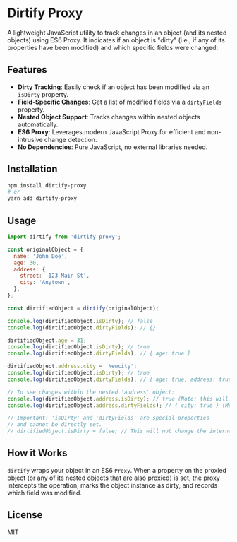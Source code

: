 # Dirtify Proxy

A lightweight JavaScript utility to track changes in an object (and its nested objects) using ES6 Proxy. It indicates if an object is "dirty" (i.e., if any of its properties have been modified) and which specific fields were changed.

## Features

*   **Dirty Tracking**: Easily check if an object has been modified via an `isDirty` property.
*   **Field-Specific Changes**: Get a list of modified fields via a `dirtyFields` property.
*   **Nested Object Support**: Tracks changes within nested objects automatically.
*   **ES6 Proxy**: Leverages modern JavaScript Proxy for efficient and non-intrusive change detection.
*   **No Dependencies**: Pure JavaScript, no external libraries needed.

## Installation

```bash
npm install dirtify-proxy
# or
yarn add dirtify-proxy
```

## Usage

```javascript
import dirtify from 'dirtify-proxy';

const originalObject = {
  name: 'John Doe',
  age: 30,
  address: {
    street: '123 Main St',
    city: 'Anytown',
  },
};

const dirtifiedObject = dirtify(originalObject);

console.log(dirtifiedObject.isDirty); // false
console.log(dirtifiedObject.dirtyFields); // {}

dirtifiedObject.age = 31;
console.log(dirtifiedObject.isDirty); // true
console.log(dirtifiedObject.dirtyFields); // { age: true }

dirtifiedObject.address.city = 'Newcity';
console.log(dirtifiedObject.isDirty); // true
console.log(dirtifiedObject.dirtyFields); // { age: true, address: true }

// To see changes within the nested 'address' object:
console.log(dirtifiedObject.address.isDirty); // true (Note: this will be true because the parent proxy is shared)
console.log(dirtifiedObject.address.dirtyFields); // { city: true } (More accurately, check dirtyFields on the parent for nested path)

// Important: 'isDirty' and 'dirtyFields' are special properties
// and cannot be directly set.
// dirtifiedObject.isDirty = false; // This will not change the internal state
```

## How it Works

`dirtify` wraps your object in an ES6 `Proxy`. When a property on the proxied object (or any of its nested objects that are also proxied) is set, the proxy intercepts the operation, marks the object instance as dirty, and records which field was modified.

## License

MIT